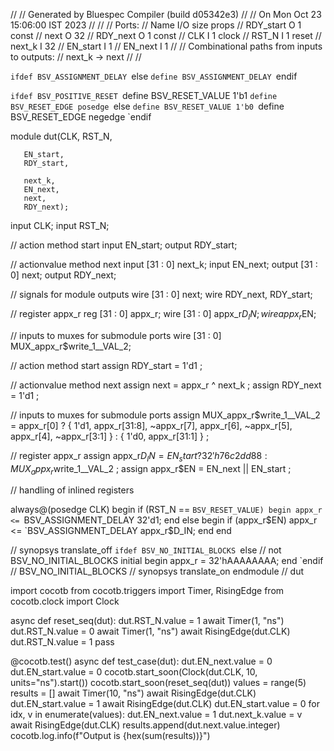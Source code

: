 //
// Generated by Bluespec Compiler (build d05342e3)
//
// On Mon Oct 23 15:06:00 IST 2023
//
//
// Ports:
// Name                         I/O  size props
// RDY_start                      O     1 const
// next                           O    32
// RDY_next                       O     1 const
// CLK                            I     1 clock
// RST_N                          I     1 reset
// next_k                         I    32
// EN_start                       I     1
// EN_next                        I     1
//
// Combinational paths from inputs to outputs:
//   next_k -> next
//
//

`ifdef BSV_ASSIGNMENT_DELAY
`else
  `define BSV_ASSIGNMENT_DELAY
`endif

`ifdef BSV_POSITIVE_RESET
  `define BSV_RESET_VALUE 1'b1
  `define BSV_RESET_EDGE posedge
`else
  `define BSV_RESET_VALUE 1'b0
  `define BSV_RESET_EDGE negedge
`endif

module dut(CLK,
	   RST_N,

	   EN_start,
	   RDY_start,

	   next_k,
	   EN_next,
	   next,
	   RDY_next);
  input  CLK;
  input  RST_N;

  // action method start
  input  EN_start;
  output RDY_start;

  // actionvalue method next
  input  [31 : 0] next_k;
  input  EN_next;
  output [31 : 0] next;
  output RDY_next;

  // signals for module outputs
  wire [31 : 0] next;
  wire RDY_next, RDY_start;

  // register appx_r
  reg [31 : 0] appx_r;
  wire [31 : 0] appx_r$D_IN;
  wire appx_r$EN;

  // inputs to muxes for submodule ports
  wire [31 : 0] MUX_appx_r$write_1__VAL_2;

  // action method start
  assign RDY_start = 1'd1 ;

  // actionvalue method next
  assign next = appx_r ^ next_k ;
  assign RDY_next = 1'd1 ;

  // inputs to muxes for submodule ports
  assign MUX_appx_r$write_1__VAL_2 =
	     appx_r[0] ?
	       { 1'd1,
		 appx_r[31:8],
		 ~appx_r[7],
		 appx_r[6],
		 ~appx_r[5],
		 appx_r[4],
		 ~appx_r[3:1] } :
	       { 1'd0, appx_r[31:1] } ;

  // register appx_r
  assign appx_r$D_IN = EN_start ? 32'h76c2dd88 : MUX_appx_r$write_1__VAL_2 ;
  assign appx_r$EN = EN_next || EN_start ;

  // handling of inlined registers

  always@(posedge CLK)
  begin
    if (RST_N == `BSV_RESET_VALUE)
      begin
        appx_r <= `BSV_ASSIGNMENT_DELAY 32'd1;
      end
    else
      begin
        if (appx_r$EN) appx_r <= `BSV_ASSIGNMENT_DELAY appx_r$D_IN;
      end
  end

  // synopsys translate_off
  `ifdef BSV_NO_INITIAL_BLOCKS
  `else // not BSV_NO_INITIAL_BLOCKS
  initial
  begin
    appx_r = 32'hAAAAAAAA;
  end
  `endif // BSV_NO_INITIAL_BLOCKS
  // synopsys translate_on
endmodule  // dut

import cocotb
from cocotb.triggers import Timer, RisingEdge
from cocotb.clock import Clock


async def reset_seq(dut):
    dut.RST_N.value = 1
    await Timer(1, "ns")
    dut.RST_N.value = 0
    await Timer(1, "ns")
    await RisingEdge(dut.CLK)
    dut.RST_N.value = 1
    pass


@cocotb.test()
async def test_case(dut):
    dut.EN_next.value = 0
    dut.EN_start.value = 0
    cocotb.start_soon(Clock(dut.CLK, 10, units="ns").start())
    cocotb.start_soon(reset_seq(dut))
    values = range(5)
    results = []
    await Timer(10, "ns")
    await RisingEdge(dut.CLK)
    dut.EN_start.value = 1
    await RisingEdge(dut.CLK)
    dut.EN_start.value = 0
    for idx, v in enumerate(values):
        dut.EN_next.value = 1
        dut.next_k.value = v
        await RisingEdge(dut.CLK)
        results.append(dut.next.value.integer)
    cocotb.log.info(f"Output is {hex(sum(results))}")
